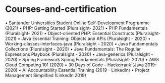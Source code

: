 # Courses-and-certification
•	Santander Universities Student Online Self-Development Programme (2021)
•	PHP: Getting Started (Pluralsight- 2021)
•	PHP Fundamentals (Pluralsight- 2021)
•	Object-oriented PHP: Essential Constructs (Pluralsight- 2021)
•	Java Essential Training: Objects and APIs (Pluralsight - 2020)
•	Working-classes-interfaces-java (Pluralsight - 2020)
•	Java Fundamentals Collections (Pluralsight - 2020)
•	Java Fundamentals: The Regular Expressions Playbook (Pluralsight - 2020)
•	Java-generics (Pluralsight - 2020)
•	Spring Framework Spring Fundamentals (Pluralsight- 2020) 
•	AWS Cloud Computing 101 (2020)
•	30 Days of Code – Hackerrank (Java 2019-2020)
•	AI Accountability Essential Training (2019 - LinkedIn)
•	Project Management Simplified (LinkedIn 2019)
